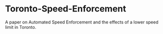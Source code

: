 # Toronto-Speed-Enforcement
A paper on Automated Speed Enforcement and the effects of a lower speed limit in Toronto.
